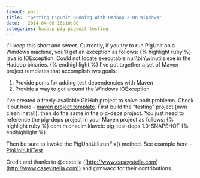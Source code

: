 ```yaml
---
layout: post
title:  "Getting PigUnit Running With Hadoop 2 On Windows"
date:   2014-04-06 16:10:00
categories: hadoop pig pigunit testing
---
```


I'll keep this short and sweet. Currently, if you try to run PigUnit on a Windows machine, you'll get an exception as follows:
{% highlight ruby %}
java.io.IOException: Could not locate executable null\bin\winutils.exe 
in the Hadoop binaries.
{% endhighlight %}
I've put together a set of Maven project templates that accomplish two goals:

1. Provide poms for adding test dependencies with Maven
2. Provide a way to get around the Windows IOException

I've created a freely-available GitHub project to solve both problems. Check it out here - [maven project template](https://github.com/mmiklavc/maven-project-templates). First build the "testing" project (mvn clean install), then do the same in the pig-deps project. You just need to reference the pig-deps project in your Maven project as follows:
{% highlight ruby %}
<dependency>
    <groupId>com.michaelmiklavcic</groupId>
    <artifactId>pig-test-deps</artifactId>
    <version>1.0-SNAPSHOT</version>
</dependency>
{% endhighlight %}

Then be sure to invoke the PigUnitUtil.runFix() method. See example here - [PigUnitUtilTest](https://github.com/mmiklavc/maven-project-templates/blob/master/pig/pig-deps/src/test/java/com/michaelmiklavcic/hadoop/pig/PigUnitUtilTest.java)

Credit and thanks to @cestella ([http://www.caseystella.com](http://www.caseystella.com)) and @mwacc for their contributions.
